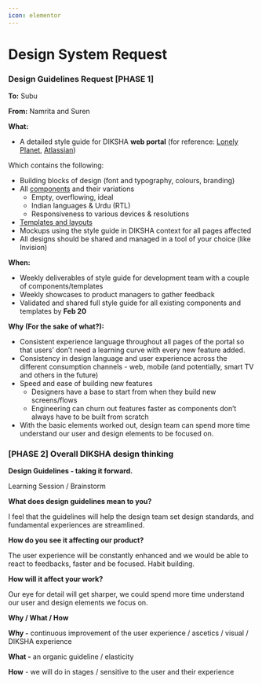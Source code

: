 ```yaml
---
icon: elementor
---
```


# Design System Request

### Design Guidelines Request \[PHASE 1] <a href="#mwii3tj4sw6u" id="mwii3tj4sw6u"></a>

**To:** Subu

**From:** Namrita and Suren

**What:**

* A detailed style guide for DIKSHA **web portal** (for reference: [Lonely Planet](https://rizzo.lonelyplanet.com/styleguide/design-elements/colours), [Atlassian](https://atlassian.design/guidelines/product/overview))

Which contains the following:

* Building blocks of design (font and typography, colours, branding)
* All [components](https://docs.google.com/spreadsheets/d/1MfmYimP\_njvGharEq9Ce98aRQUu1c9CO6UckAUyQfmM/edit#gid=0) and their variations
  * Empty, overflowing, ideal
  * Indian languages & Urdu (RTL)
  * Responsiveness to various devices & resolutions
* [Templates and layouts](https://docs.google.com/spreadsheets/d/1MfmYimP\_njvGharEq9Ce98aRQUu1c9CO6UckAUyQfmM/edit#gid=0)
* Mockups using the style guide in DIKSHA context for all pages affected
* All designs should be shared and managed in a tool of your choice (like Invision)

**When:**

* Weekly deliverables of style guide for development team with a couple of components/templates
* Weekly showcases to product managers to gather feedback
* Validated and shared full style guide for all existing components and templates by **Feb 20**

**Why (For the sake of what?):**

* Consistent experience language throughout all pages of the portal so that users’ don’t need a learning curve with every new feature added.
* Consistency in design language and user experience across the different consumption channels - web, mobile (and potentially, smart TV and others in the future)
* Speed and ease of building new features
  * Designers have a base to start from when they build new screens/flows
  * Engineering can churn out features faster as components don’t always have to be built from scratch
* With the basic elements worked out, design team can spend more time understand our user and design elements to be focused on.

### \[PHASE 2] Overall DIKSHA design thinking <a href="#id-74a113snuq6d" id="id-74a113snuq6d"></a>

**Design Guidelines - taking it forward.**

Learning Session / Brainstorm

**What does design guidelines mean to you?**

I feel that the guidelines will help the design team set design standards, and fundamental experiences are streamlined.

**How do you see it affecting our product?**

The user experience will be constantly enhanced and we would be able to react to feedbacks, faster and be focused. Habit building.

**How will it affect your work?**

Our eye for detail will get sharper, we could spend more time understand our user and design elements we focus on.

**Why / What / How**

**Why -** continuous improvement of the user experience / ascetics / visual / DIKSHA experience

**What -** an organic guideline / elasticity

**How** - we will do in stages / sensitive to the user and their experience
